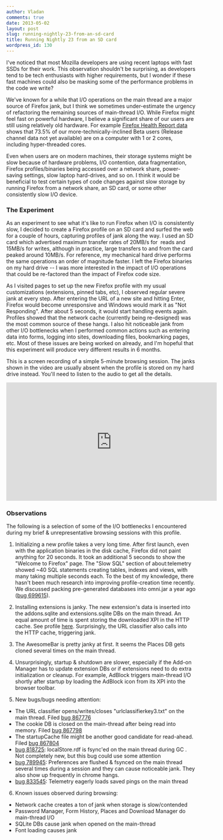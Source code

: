 ```yaml
---
author: Vladan
comments: true
date: 2013-05-02
layout: post
slug: running-nightly-23-from-an-sd-card
title: Running Nightly 23 from an SD card
wordpress_id: 130
---
```

I've noticed that most Mozilla developers are using recent laptops with fast SSDs for their work. This observation shouldn't be surprising, as developers tend to be tech enthusiasts with higher requirements, but I wonder if these fast machines could also be masking some of the performance problems in the code we write?

We've known for a while that I/O operations on the main thread are a major source of Firefox jank, but I think we sometimes under-estimate the urgency of refactoring the remaining sources of main-thread I/O. While Firefox might feel fast on powerful hardware, I believe a significant share of our users are still using relatively old hardware. For example [Firefox Health Report data](https://groups.google.com/forum/?fromgroups=#!topic/mozilla.dev.planning/z6UB6fnmhKg) shows that 73.5% of our more-technically-inclined Beta users (Release channel data not yet available) are on a computer with 1 or 2 cores, including hyper-threaded cores.

Even when users are on modern machines, their storage systems might be slow because of hardware problems, I/O contention, data fragmentation, Firefox profiles/binaries being accessed over a network share, power-saving settings, slow laptop hard-drives, and so on. I think it would be beneficial to test certain types of code changes against slow storage by running Firefox from a network share, an SD card, or some other consistently slow I/O device.

### The Experiment

As an experiment to see what it's like to run Firefox when I/O is consistently slow, I decided to create a Firefox profile on an SD card and surfed the web for a couple of hours, capturing profiles of jank along the way. I used an SD card which advertised maximum transfer rates of 20MB/s for  reads and 15MB/s for writes, although in practice, large transfers to and from the card peaked around 10MB/s. For reference, my mechanical hard drive performs the same operations an order of magnitude faster. I left the Firefox binaries on my hard drive -- I was more interested in the impact of I/O operations that could be re-factored than the impact of Firefox code size.

As I visited pages to set up the new Firefox profile with my usual customizations (extensions, pinned tabs, etc), I observed regular severe jank at every step. After entering the URL of a new site and hitting Enter, Firefox would become unresponsive and Windows would mark it as "Not Responding". After about 5 seconds, it would start handling events again. Profiles showed that the network cache (currently being re-designed) was the most common source of these hangs. I also hit noticeable jank from other I/O bottlenecks when I performed common actions such as entering data into forms, logging into sites, downloading files, bookmarking pages, etc. Most of these issues are being worked on already, and I'm hopeful that this experiment will produce very different results in 6 months.

This is a screen recording of a simple 5-minute browsing session. The janks shown in the video are usually absent when the profile is stored on my hard drive instead. You'll need to listen to the audio to get all the details.

<iframe width="560" height="315" src="https://www.youtube.com/embed/XzSQS7sHgI8" frameborder="0" allowfullscreen></iframe>
<br/>

### Observations

The following is a selection of some of the I/O bottlenecks I encountered during my brief & unrepresentative browsing sessions with this profile.

1) Initializing a new profile takes a very long time. After first launch, even with the application binaries in the disk cache, Firefox did not paint anything for 20 seconds. It took an additional 5 seconds to show the "Welcome to Firefox" page. The "Slow SQL" section of about:telemetry showed ~40 SQL statements creating tables, indexes and views, with many taking multiple seconds each. To the best of my knowledge, there hasn't been much research into improving profile-creation time recently. We discussed packing pre-generated databases into omni.jar a year ago ([bug 699615](https://bugzilla.mozilla.org/show_bug.cgi?id=699615)).

2) Installing extensions is janky. The new extension's data is inserted into the addons.sqlite and extensions.sqlite DBs on the main thread. An equal amount of time is spent storing the downloaded XPI in the HTTP cache. See profile [here](http://people.mozilla.com/~bgirard/cleopatra/#report=5b66bc0577f23524bdeedba3c56d2499906b342b). Surprisingly, the URL classifier also calls into the HTTP cache, triggering jank.

3) The AwesomeBar is pretty janky at first. It seems the Places DB gets cloned several times on the main thread.

4) Unsurprisingly, startup & shutdown are slower, especially if the Add-on Manager has to update extension DBs or if extensions need to do extra initialization or cleanup. For example, AdBlock triggers main-thread I/O shortly after startup by loading the AdBlock icon from its XPI into the browser toolbar.

5) New bugs/bugs needing attention:

* The URL classifier opens/writes/closes "urlclassifierkey3.txt" on the main thread. Filed [bug 867776](https://bugzilla.mozilla.org/show_bug.cgi?id=867776)
* The cookie DB is closed on the main-thread after being read into memory. Filed [bug 867798](https://bugzilla.mozilla.org/show_bug.cgi?id=867798)
* The startupCache file might be another good candidate for read-ahead. Filed [bug 867804](https://bugzilla.mozilla.org/show_bug.cgi?id=867804)
* [bug 818725](https://bugzilla.mozilla.org/show_bug.cgi?id=818725): localStore.rdf is fsync'ed on the main thread during GC . Not completely new, but this bug could use some attention
* [bug 789945](https://bugzilla.mozilla.org/show_bug.cgi?id=789945): Preferences are flushed & fsynced on the main thread several times during a session and they can cause noticeable jank. They also show up frequently in chrome hangs.
* [bug 833545](https://bugzilla.mozilla.org/show_bug.cgi?id=833545): Telemetry eagerly loads saved pings on the main thread

6) Known issues observed during browsing:

* Network cache creates a ton of jank when storage is slow/contended
* Password Manager, Form History, Places and Download Manager do main-thread I/O
* SQLite DBs cause jank when opened on the main-thread
* Font loading causes jank

